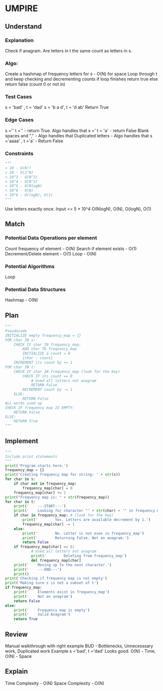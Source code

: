 # UMPIRE
## Understand
### Explanation
Check if anagram. Are letters in t the same count as letters in s.

### Algo:
Create a hashmap of frequency letters for s - O(N) for space
Loop through t and keep checking and decrementing counts
if loop finishes return true
else return false (count 0 or not in)


### Test Cases
s = 'bad' , t = 'dad'
s = 'b a d', t = 'd  ab' Return True


### Edge Cases
s ='' t ='' - return True. Algo handles that
s =' t = 'a' - return False
Blank spaces and "," - Algo handles that 
Duplicated letters - Algo handles that
s ='aaaa' , t ='a' - Return False

### Constraints
```python
"""
< 10 - O(N!)
< 20 - O(2^N)
< 10^3 - O(N^3)
< 10^4 - O(N^2)
< 10^5 - O(NlogN)
< 10^6 - O(N)
> 10^6 - O(logN), O(1)
"""
```

Use letters exactly once.
Input <= 5 * 10^4 O(NlogN), O(N), O(logN), O(1)

## Match

### Potential Data Operations per element
Count frequency of element - O(N)
Search if element exists - O(1)
Decrement/Delete element - O(1)
Loop - O(N)


### Potential Algorithms
Loop


### Potential Data Structures
Hashmap - O(N)

## Plan
```python
"""
Pseudocode
INITIALIZE empty frequency_map = {}
FOR char IN s:
    CHECK IF char IN frequency_map:
        ADD char TO frequency_map
        INITIALIZE a count = 0
        {char : count}
    INCREMENT its count by += 1
FOR char IN t:
    CHECK IF char IN frequency_map (look for the key)
        CHECK IF its count == 0
            # Used all letters not anagram
            RETURN False 
        DECREMENT count by -= 1
    ELSE:
        RETURN False
ALL words used up
CHECK IF frequency map IS EMPTY:
    RETURN False
ELSE:
    RETURN True
"""
```
## Implement
```python
"""
Include print statements
"""
print('Program starts here.')
frequency_map = {}
print('Creating frequency map for string: ' + str(s))
for char in s:
    if char not in frequency_map:
        frequency_map[char] = 0
    frequency_map[char] += 1
print("Frequency map is: " + str(frequency_map))
for char in t:
    print('    ---START---')
    print('    Looking for character "' + str(char) + '" in frequency map')
    if char in frequency_map: # (look for the key)
        print('        Yes. Letters are available decrement by 1.')
        frequency_map[char] -= 1
    else:
        print('        No. Letter is not even in frequency_map')
        print('        Returning False. Not an anagram.')
        return False
    if frequency_map[char] == 0:
            # Used all letters not anagram
            print('        Deleting from frequency_map')
            del frequency_map[char]
    print('    Moving up to the next character.')
    print('    ---END---')
    print()
print('Checking if frequency map is not empty')
print('Making sure s is not a subset of t')
if frequency_map:
    print('    Elements exist in frequency_map')
    print('    Not an anagram')
    return False
else:
    print('    Frequency map is empty')
    print('    Valid Anagram')
    return True
```
## Review

Manual walkthrough with right example
BUD - Bottlenecks, Unnecesssary work, Duplicated work
Example s ='bad', t ='dad'
Looks good. O(N) - Time, O(N) - Space

## Explain

Time Complexity - O(N)
Space Complexity - O(N)
 